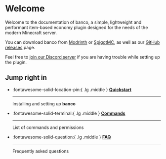 # Welcome

Welcome to the documentation of banco, a simple, lightweight and performant item-based economy plugin designed for the needs of the modern Minecraft server.

You can download banco from [Modrinth](https://modrinth.com/plugin/banco) or [SpigotMC](https://www.spigotmc.org/resources/banco-1-20-1-21-item-based-economy.118393/), as well as our [GitHub releases](https://github.com/myth-MC/banco/releases) page.

Feel free to [join our Discord server](https://discord.gg/bpkwdzREcR) if you are having trouble while setting up the plugin.

## Jump right in

<div class="grid cards" markdown>

-   :fontawesome-solid-location-pin:{ .lg .middle } __[Quickstart]__ 

    ---

    Installing and setting up **banco**

-   :fontawesome-solid-terminal:{ .lg .middle } __[Commands]__ 

    ---
    
    List of commands and permissions

-   :fontawesome-solid-question:{ .lg .middle } __[FAQ]__

    ---

    Frequently asked questions

</div>

  [Quickstart]: getting-started/index.md
  [Commands]: getting-started/commands.md
  [FAQ]: getting-started/faq.md

